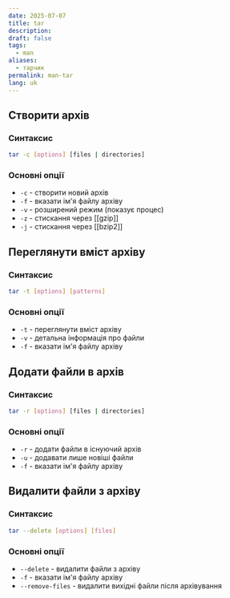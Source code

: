 ```yaml
---
date: 2025-07-07
title: tar
description: 
draft: false
tags:
  - man
aliases:
  - тарчик
permalink: man-tar
lang: uk
---
```


## Створити архів
### Синтаксис

```bash
tar -c [options] [files | directories]
```

### Основні опції

- `-c` - створити новий архів
- `-f` - вказати ім'я файлу архіву
- `-v` - розширений режим (показує процес)
- `-z` - стискання через [[gzip]]
- `-j` - стискання через [[bzip2]]

## Переглянути вміст архіву

### Синтаксис

```bash
tar -t [options] [patterns]
```

### Основні опції

- `-t` - переглянути вміст архіву
- `-v` - детальна інформація про файли
- `-f` - вказати ім'я файлу архіву

## Додати файли в архів

### Синтаксис

```bash
tar -r [options] [files | directories]
```

### Основні опції

- `-r` - додати файли в існуючий архів
- `-u` - додавати лише новіші файли
- `-f` - вказати ім'я файлу архіву

## Видалити файли з архіву

### Синтаксис

```bash
tar --delete [options] [files]
```

### Основні опції
- `--delete` - видалити файли з архіву
- `-f` - вказати ім'я файлу архіву
- `--remove-files` - видалити вихідні файли після архівування